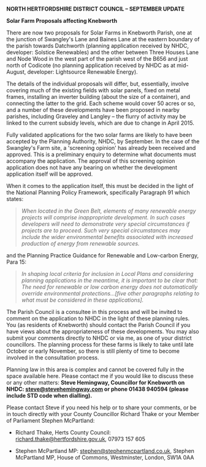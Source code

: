 **NORTH HERTFORDSHIRE DISTRICT COUNCIL – SEPTEMBER UPDATE**

**Solar Farm Proposals affecting Knebworth**

There are now two proposals for Solar Farms in Knebworth Parish, one at the junction of Swangley's Lane and Baines Lane at the eastern boundary of the parish towards Datchworth (planning application received by NHDC, developer: Solstice Renewables) and the other between Three Houses Lane and Node Wood in the west part of the parish west of the B656 and just north of Codicote (no planning application received by NHDC as at mid-August, developer: Lightsource Renewable Energy).

The details of the individual proposals will differ, but, essentially, involve covering much of the existing fields with solar panels, fixed on metal frames, installing an inverter building (about the size of a container), and connecting the latter to the grid. Each scheme would cover 50 acres or so, and a number of these developments have been proposed in nearby parishes, including Graveley and Langley – the flurry of activity may be linked to the current subsidy levels, which are due to change in April 2015.

Fully validated applications for the two solar farms are likely to have been accepted by the Planning Authority, NHDC, by September. In the case of the Swangley's Farm site, a 'screening opinion' has already been received and approved. This is a preliminary enquiry to determine what documents must accompany the application. The approval of this screening opinion application does not have any bearing on whether the development application itself will be approved.

When it comes to the application itself, this must be decided in the light of the National Planning Policy Framework, specifically Paragraph 91 which states:

> *When located in the Green Belt, elements of many renewable energy projects will comprise inappropriate development. In such cases developers will need to demonstrate very special circumstances if projects are to proceed. Such very special circumstances may include the wider environmental benefits associated with increased production of energy from renewable sources.*

and the Planning Practice Guidance for Renewable and Low-carbon Energy, Para 15:

> *In shaping local criteria for inclusion in Local Plans and considering planning applications in the meantime, it is important to be clear that: The need for renewable or low carbon energy does not automatically override environmental protections...\[five other paragraphs relating to what must be considered in these applications\].*

The Parish Council is a consultee in this process and will be invited to comment on the application to NHDC in the light of these planning rules. You (as residents of Knebworth) should contact the Parish Council if you have views about the appropriateness of these developments. You may also submit your comments directly to NHDC or via me, as one of your district councillors. The planning process for these farms is likely to take until late October or early November, so there is still plenty of time to become involved in the consultation process.

Planning law in this area is complex and cannot be covered fully in the space available here. Please contact me if you would like to discuss these or any other matters: **Steve Hemingway, Councillor for Knebworth on NHDC: steve@stevehemingway.com or phone 01438 940594 (please include STD code when dialling).**

Please contact Steve if you need his help or to share your comments, or be in touch directly with your County Councillor Richard Thake or your Member of Parliament Stephen McPartland:

-   Richard Thake, Herts County Council: richard.thake@hertfordshire.gov.uk, 07973 157 605

-   Stephen McPartland MP: stephen@stephenmcpartland.co.uk, Stephen McPartland MP, House of Commons, Westminster, London, SW1A 0AA


